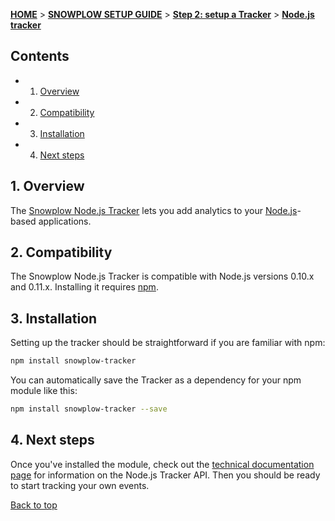 <a name="top" />

[**HOME**](Home) > [**SNOWPLOW SETUP GUIDE**](Setting-up-Snowplow) > [**Step 2: setup a Tracker**](Setting-up-a-Tracker) > [**Node.js tracker**](Nodejs-tracker-setup)

## Contents

- 1. [Overview](#overview)
- 2. [Compatibility](#compatibility)
- 3. [Installation](#installation)  
- 4. [Next steps](#next-steps)

<a name="overview" />

## 1. Overview

The [Snowplow Node.js Tracker](https://github.com/snowplow/snowplow-nodejs-tracker) lets you add analytics to your [Node.js][node-js]-based applications.

<a name="compatibility" />

## 2. Compatibility

The Snowplow Node.js Tracker is compatible with Node.js versions 0.10.x and 0.11.x. Installing it requires [npm][npm].

<a name="installation" />

## 3. Installation

Setting up the tracker should be straightforward if you are familiar with npm:

```bash
npm install snowplow-tracker
```

You can automatically save the Tracker as a dependency for your npm module like this:

```bash
npm install snowplow-tracker --save
```

<a name="next-steps" />

## 4. Next steps

Once you've installed the module, check out the [technical documentation page](Node.js-Tracker) for information on the Node.js Tracker API. Then you should be ready to start tracking your own events.

[Back to top](#top)

[node-js]: http://nodejs.org/
[npm]: https://www.npmjs.org/
